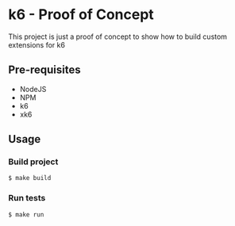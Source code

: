 # k6 - Proof of Concept

This project is just a proof of concept to show how to build custom extensions for k6

## Pre-requisites
- NodeJS
- NPM
- k6
- xk6

## Usage

### Build project
```shell
$ make build
```

### Run tests
```
$ make run
```
